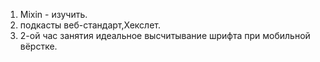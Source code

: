 1. Mixin - изучить.
2. подкасты веб-стандарт,Хекслет.
3. 2-ой час занятия идеальное высчитывание шрифта при мобильной вёрстке.

